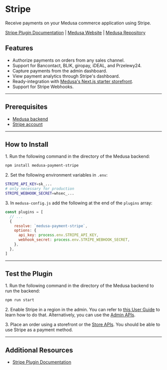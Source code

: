 # Stripe

Receive payments on your Medusa commerce application using Stripe.

[Stripe Plugin Documentation](https://docs.medusajs.com/plugins/payment/stripe) | [Medusa Website](https://medusajs.com/) | [Medusa Repository](https://github.com/medusajs/medusa)

## Features

- Authorize payments on orders from any sales channel.
- Support for Bancontact, BLIK, giropay, iDEAL, and Przelewy24.
- Capture payments from the admin dashboard.
- View payment analytics through Stripe's dashboard.
- Ready-integration with [Medusa's Next.js starter storefront](https://docs.medusajs.com/starters/nextjs-medusa-starter).
- Support for Stripe Webhooks.

---

## Prerequisites

- [Medusa backend](https://docs.medusajs.com/development/backend/install)
- [Stripe account](https://stripe.com/)

---

## How to Install

1\. Run the following command in the directory of the Medusa backend:

  ```bash
  npm install medusa-payment-stripe
  ```

2\. Set the following environment variables in `.env`:

  ```bash
  STRIPE_API_KEY=sk_...
  # only necessary for production
  STRIPE_WEBHOOK_SECRET=whsec_...
  ```

3\. In `medusa-config.js` add the following at the end of the `plugins` array:

  ```js
  const plugins = [
    // ...
    {
      resolve: `medusa-payment-stripe`,
      options: {
        api_key: process.env.STRIPE_API_KEY,
        webhook_secret: process.env.STRIPE_WEBHOOK_SECRET,
      },
    },
  ]
  ```

---

## Test the Plugin

1\. Run the following command in the directory of the Medusa backend to run the backend:

  ```bash
  npm run start
  ```

2\. Enable Stripe in a region in the admin. You can refer to [this User Guide](https://docs.medusajs.com/user-guide/regions/providers) to learn how to do that. Alternatively, you can use the [Admin APIs](https://docs.medusajs.com/api/admin#tag/Region/operation/PostRegionsRegion).

3\. Place an order using a storefront or the [Store APIs](https://docs.medusajs.com/api/store). You should be able to use Stripe as a payment method.

---

## Additional Resources

- [Stripe Plugin Documentation](https://docs.medusajs.com/plugins/payment/stripe)
